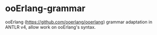 # ooErlang-grammar
ooErlang (https://github.com/ooerlang/ooerlang) grammar adaptation in ANTLR v4, allow work on ooErlang's syntax.
